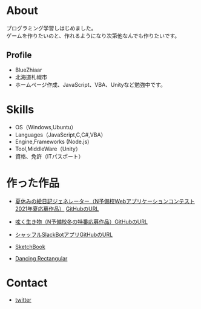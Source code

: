 # About
プログラミング学習しはじめました。  
ゲームを作りたいのと、作れるようになり次第他なんでも作りたいです。


## Profile
- BlueZhiaar
- 北海道札幌市
- ホームページ作成、JavaScript、VBA、Unityなど勉強中です。


# Skills
- OS（Windows,Ubuntu）
- Languages（JavaScript,C,C#,VBA）
- Engine,Frameworks (Node.js)
- Tool,MiddleWare（Unity）
- 資格、免許（ITパスポート）

# 作った作品

- [夏休みの絵日記ジェネレーター（N予備校Webアプリケーションコンテスト2021年夏応募作品）](https://bluezhiaar.github.io/summer-diary/index.html) [GitHubのURL](https://github.com/BlueZhiaar/summer-diary)

- [呟く生き物（N予備校冬の特番応募作品）](https://bluezhiaar.github.io/wanderer/description.html)[GitHubのURL](https://github.com/BlueZhiaar/wanderer/tree/gh-pages)
- [シャッフルSlackBotアプリGitHubのURL](https://github.com/BlueZhiaar/shufflehubot)
- [SketchBook](https://www.openprocessing.org/sketch/961801)
- [Dancing Rectangular](https://www.openprocessing.org/sketch/959865)


 
# Contact
- [twitter](https://twitter.com/programselect71)
